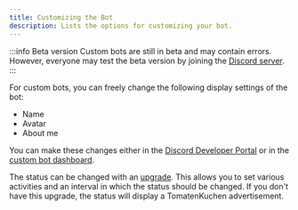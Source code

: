 ```yaml
---
title: Customizing the Bot
description: Lists the options for customizing your bot.
---
```


:::info Beta version
Custom bots are still in beta and may contain errors.
However, everyone may test the beta version by joining the [Discord server](https://tomatenkuchen.com/discord).
:::

For custom bots, you can freely change the following display settings of the bot:
- Name
- Avatar
- About me

You can make these changes either in the [Discord Developer Portal](https://discord.com/developers/applications) or in the [custom bot dashboard](https://tomatenkuchen.com/dashboard/custom).

The status can be changed with an [upgrade](./upgrades). This allows you to set various activities and an interval in which the status should be changed. If you don't have this upgrade, the status will display a TomatenKuchen advertisement.
